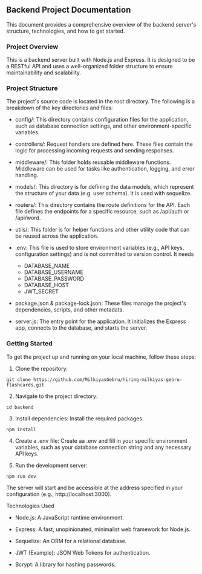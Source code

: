 ## Backend Project Documentation
This document provides a comprehensive overview of the backend server's structure, technologies, and how to get started.

### Project Overview
This is a backend server built with Node.js and Express. It is designed to be a RESTful API and uses a well-organized folder structure to ensure maintainability and scalability.

### Project Structure
The project's source code is located in the root directory. The following is a breakdown of the key directories and files:

* config/: This directory contains configuration files for the application, such as database connection settings, and other environment-specific variables.

* controllers/: Request handlers are defined here. These files contain the logic for processing incoming requests and sending responses.

* middleware/: This folder holds reusable middleware functions. Middleware can be used for tasks like authentication, logging, and error handling.

* models/: This directory is for defining the data models, which represent the structure of your data (e.g. user schema). It is used with sequelize.

* routers/: This directory contains the route definitions for the API. Each file defines the endpoints for a specific resource, such as /api/auth or /api/word.

* utils/: This folder is for helper functions and other utility code that can be reused across the application.

* .env: This file is used to store environment variables (e.g., API keys, configuration settings) and is not committed to version control. It needs
  * DATABASE_NAME 
  * DATABASE_USERNAME 
  * DATABASE_PASSWORD 
  * DATABASE_HOST 
  * JWT_SECRET

* package.json & package-lock.json: These files manage the project's dependencies, scripts, and other metadata.

* server.js: The entry point for the application. It initializes the Express app, connects to the database, and starts the server.

### Getting Started
To get the project up and running on your local machine, follow these steps:

1. Clone the repository:

```git clone https://github.com/MilkiyasGebru/hiring-milkiyas-gebru-flashcards.git```

2. Navigate to the project directory:

```cd backend```

3. Install dependencies:
Install the required packages.


```npm install ```


4. Create a .env file:
Create aa .env and fill in your specific environment variables, such as your database connection string and any necessary API keys.

5. Run the development server:

``` npm run dev ```

The server will start and be accessible at the address specified in your configuration (e.g., http://localhost:3000).


Technologies Used
* Node.js: A JavaScript runtime environment.

* Express: A fast, unopinionated, minimalist web framework for Node.js.

* Sequelize: An ORM for a relational database.

* JWT (Example): JSON Web Tokens for authentication.

* Bcrypt: A library for hashing passwords.